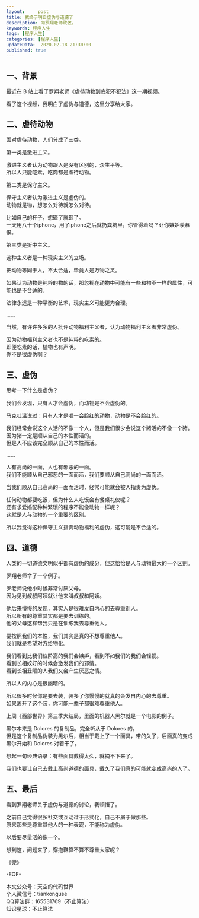 ```yaml
---   
layout:     post  
title: 我终于明白虚伪与道德了  
description: 向罗翔老师致敬。  
keywords: 程序人生  
tags: [程序人生]    
categories: [程序人生]  
updateData:  2020-02-18 21:30:00  
published: true  
---  
```



## 一、背景  


最近在 B 站上看了罗翔老师《虐待动物到底犯不犯法》这一期视频。  


看了这个视频，我明白了虚伪与道德，这里分享给大家。  


## 二、虐待动物  


面对虐待动物，人们分成了三类。  


第一类是激进主义。  


激进主义者认为动物跟人是没有区别的，众生平等。  
所以人只能吃素，吃肉都是虐待动物。  


第二类是保守主义。  


保守主义者认为激进主义是虚伪的。  
动物就是物，想怎么对待就怎么对待。  


比如自己的杯子，想砸了就砸了。  
一天用八十个iphone，用了iphone之后就扔粪坑里，你管得着吗？让你嫉妒羡慕恨。  


第三类是折中主义。  


这种主义者是一种现实主义的立场。  


把动物等同于人，不太合适，毕竟人是万物之灵。  


如果认为动物是纯粹的物的话，那忽视在动物中可能有一些和物不一样的属性，可能也是不合适的。  


法律永远是一种平衡的艺术，现实主义可能更为合理。


......


当然，有许许多多的人批评动物福利主义者，认为动物福利主义者非常虚伪。  


因为动物福利主义者也不是纯粹的吃素的。  
即便吃素的话，植物也有声明。  
你不是很虚伪啊？  


## 三、虚伪  



思考一下什么是虚伪？  


我们会发现，只有人才会虚伪，而动物是不会虚伪的。  


马克吐温说过：只有人才是唯一会脸红的动物，动物是不会脸红的。  


我们经常会说这个人活的不像一个人，但是我们很少会说这个猪活的不像一个猪。  
因为猪一定是顺从自己的本性而活的。  
但是人不应该完全顺从自己的本性而活。  


......


人有高尚的一面，人也有邪恶的一面。  
我们不能顺从自己邪恶的一面而活，我们要顺从自己高尚的一面而活。  


当我们顺从自己高尚的一面而活时，经常可能就会被人指责为虚伪。  


任何动物都要吃饭，但为什么人吃饭会有餐桌礼仪呢？  
还有求爱婚配种种繁琐的程序不能像动物一样呢？  
这就是人与动物的一个重要的区别。  



所以我觉得这种保守主义指责动物福利的虚伪，这可能是不合适的。  


## 四、道德  


人类的一切道德文明似乎都有虚伪的成分，但这恰恰是人与动物最大的一个区别。  


罗翔老师举了一个例子。  


罗老师说他小时候非常讨厌父母。  
因为见到叔叔阿姨就让他来叫叔叔和阿姨。  


他后来慢慢的发现，其实人是很难发自内心的去尊重别人。  
所以所有的尊重其实都是要去训练的。  
他的父母这样帮我只是在训练我去尊重他人。  


要按照我们的本性，我们其实是真的不想尊重他人。  
我们就是希望对方给物化。  


我们看到比我们位阶高的我们会嫉妒，看到不如我们的我们会轻视。  
看到长相姣好的时候会激发我们的邪情。  
看到长相丑陋的人我们又会产生厌恶之情。  


所以人的内心是很幽暗的。  


所以很多时候你是要去装，装多了你慢慢的就真的会发自内心的去尊重。  
如果离开了这个装，你可能一辈子都很难尊重他人。  


上周《西部世界》第三季大结局，里面的机器人黑尔就是一个电影的例子。  


黑尔本来是 Dolores 的复制品，完全听从于 Dolores 的。  
但是这个复制品伪装为黑尔后，相当于戴上了一个面具，带的久了，后面真的变成黑尔开始和 Dolores 对着干了。  


想起一句经典语录：有些面具戴得太久，就摘不下来了。  


我们也要让自己去戴上高尚道德的面具，戴久了我们真的可能就变成高尚的人了。  




## 五、最后  


看到罗翔老师关于虚伪与道德的讨论，我顿悟了。  


之前自己觉得很多社交或互动过于形式化，自己不屑于做那些。  
原来那些是尊重其他人的一种表现，不能称为虚伪。  


以后要尽量活的像一个。  


想到这，问题来了，穿拖鞋算不算不尊重大家呢？  


《完》  


-EOF-  



本文公众号：天空的代码世界  
个人微信号：tiankonguse  
QQ算法群：165531769（不止算法）  
知识星球：不止算法  

